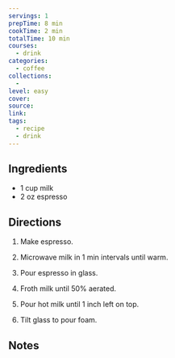 ```yaml
---
servings: 1
prepTime: 8 min
cookTime: 2 min
totalTime: 10 min
courses:
  - drink
categories:
  - coffee
collections:
  -
level: easy
cover:
source:
link:
tags:
  - recipe
  - drink
---
```





## Ingredients

- 1 cup milk
- 2 oz espresso


## Directions

1. Make espresso.

2. Microwave milk in 1 min intervals until warm.

3. Pour espresso in glass.

4. Froth milk until 50% aerated.

5. Pour hot milk until 1 inch left on top.

6. Tilt glass to pour foam.


## Notes
